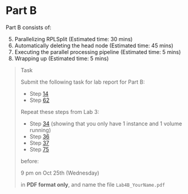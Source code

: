 # Part B

Part B consists of:

<ol start="5">
  <li> Parallelizing RPLSplit (Estimated time: 30 mins)
  <li> Automatically deleting the head node (Estimated time: 45 mins)
  <li> Executing the parallel processing pipeline (Estimated time: 5 mins)
  <li> Wrapping up (Estimated time: 5 mins)
</ol>

> <p class="task"> Task
>
> Submit the following task for lab report for Part B: 
> - Step [14](5.md#14)
> - Step [62](8.md#62)
>
> Repeat these steps from Lab 3:
> - Step [34](https://ee3801.github.io/Lab3/part-a/5.html#34) (showing that you only have 1 instance and 1 volume running)
> - Step [36](https://ee3801.github.io/Lab3/part-a/5.html#36)
> - Step [37](https://ee3801.github.io/Lab3/part-a/5.html#37)
> - Step [75](https://ee3801.github.io/Lab3/part-b/11.html#75)
> 
> before:
>
> <p class="warn"> 9 pm on Oct 25th (Wednesday)
>
> in **PDF format only**, and name the file `Lab4B_YourName.pdf`

